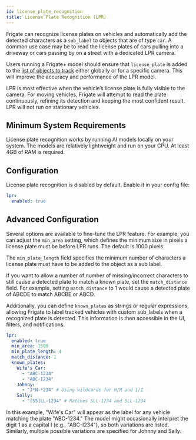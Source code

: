 ```yaml
---
id: license_plate_recognition
title: License Plate Recognition (LPR)
---
```


Frigate can recognize license plates on vehicles and automatically add the detected characters as a `sub_label` to objects that are of type `car`. A common use case may be to read the license plates of cars pulling into a driveway or cars passing by on a street with a dedicated LPR camera.

Users running a Frigate+ model should ensure that `license_plate` is added to the [list of objects to track](https://docs.frigate.video/plus/#available-label-types) either globally or for a specific camera. This will improve the accuracy and performance of the LPR model.

LPR is most effective when the vehicle’s license plate is fully visible to the camera. For moving vehicles, Frigate will attempt to read the plate continuously, refining its detection and keeping the most confident result. LPR will not run on stationary vehicles.

## Minimum System Requirements

License plate recognition works by running AI models locally on your system. The models are relatively lightweight and run on your CPU. At least 4GB of RAM is required.

## Configuration

License plate recognition is disabled by default. Enable it in your config file:

```yaml
lpr:
  enabled: true
```

## Advanced Configuration

Several options are available to fine-tune the LPR feature. For example, you can adjust the `min_area` setting, which defines the minimum size in pixels a license plate must be before LPR runs. The default is 1000 pixels.

The `min_plate_length` field specifies the minimum number of characters a license plate must have to be added to the object as a sub label.

If you want to allow a number of number of missing/incorrect characters to still cause a detected plate to match a known plate, set the `match_distance` field. For example, setting `match_distance` to 1 would cause a detected plate of ABCDE to match ABCBE or ABCD.

Additionally, you can define `known_plates` as strings or regular expressions, allowing Frigate to label tracked vehicles with custom sub_labels when a recognized plate is detected. This information is then accessible in the UI, filters, and notifications.

```yaml
lpr:
  enabled: true
  min_area: 1500
  min_plate_length: 4
  match_distance: 1
  known_plates:
    Wife's Car:
      - "ABC-1234"
      - "ABC-I234"
    Johnny:
      - "J*N-*234" # Using wildcards for H/M and 1/I
    Sally:
      - "[S5]LL-1234" # Matches SLL-1234 and 5LL-1234
```

In this example, "Wife's Car" will appear as the label for any vehicle matching the plate "ABC-1234." The model might occasionally interpret the digit 1 as a capital I (e.g., "ABC-I234"), so both variations are listed. Similarly, multiple possible variations are specified for Johnny and Sally.
